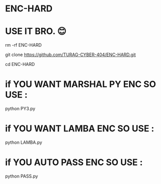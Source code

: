 # ENC-HARD
# USE IT BRO. 😊
rm -rf ENC-HARD

git clone https://github.com/TURAG-CYBER-404/ENC-HARD.git

cd ENC-HARD

# if YOU WANT MARSHAL PY ENC SO USE :
python PY3.py 
# if YOU WANT LAMBA ENC SO USE :
python LAMBA.py 
# if YOU AUTO PASS ENC SO USE :
python PASS.py


